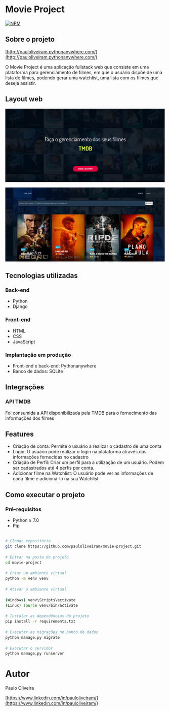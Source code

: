 # Movie Project
[![NPM](https://img.shields.io/npm/l/react)](https://github.com/pauloliveiram/movie-project/blob/main/LICENSE)

## Sobre o projeto

[http://pauloliveiram.pythonanywhere.com/](http://pauloliveiram.pythonanywhere.com/)

O Movie Project é uma aplicação fullstack web que consiste em uma plataforma para gerenciamento de filmes, em que o usuário dispõe de uma lista de filmes, podendo gerar uma watchlist, uma lista com os filmes que deseja assistir. 

## Layout web
![Web 1](https://github.com/pauloliveiram/movie-project/blob/main/assets/img1.png)

![Web 2](https://github.com/pauloliveiram/movie-project/blob/main/assets/img2.png)

## Tecnologias utilizadas

### Back-end

- Python
- Django

### Front-end

- HTML
- CSS
- JavaScript

### Implantação em produção

- Front-end e back-end: Pythonanywhere
- Banco de dados: SQLite

## Integrações

### API TMDB

Foi consumida a API disponibilizada pela TMDB para o fornecimento das informações dos filmes

## Features

- Criação de conta: Permite o usuário a realizar o cadastro de uma conta
- Login: O usuário pode realizar o login na plataforma através das informações fornecidas no cadastro
- Criação de Perfil: Criar um perfil para a utilização de um usuário. Podem ser cadastrados até 4 perfis por conta.
- Adicionar filme na Watchlist: O usuário pode ver as informações de cada filme e adicioná-lo na sua Watchlist


## Como executar o projeto

### Pré-requisitos

- Python ≥ 7.0
- Pip


```bash

# Clonar repositório
git clone https://github.com/pauloliveiram/movie-project.git

# Entrar na pasta do projeto
cd movie-project

# Criar um ambiente virtual 
python -m venv venv
	
# Ativar o ambiente virtual

(Windows) venv\Scripts\activate
(Linux) source venv/bin/activate
					
# Instalar as dependências do projeto
pip install -r requirements.txt
								
# Executar as migrações no banco de dados
python manage.py migrate
							
# Executar o servidor
python manage.py runserver
```							

# Autor

Paulo Oliveira

[https://www.linkedin.com/in/pauloliveiram/](https://www.linkedin.com/in/pauloliveiram/)


